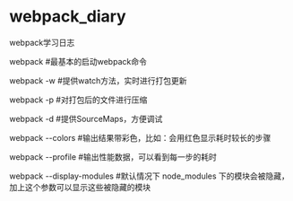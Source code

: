# webpack_diary
webpack学习日志


webpack #最基本的启动webpack命令

webpack -w   #提供watch方法，实时进行打包更新
  
webpack -p  #对打包后的文件进行压缩

webpack -d  #提供SourceMaps，方便调试

webpack --colors  #输出结果带彩色，比如：会用红色显示耗时较长的步骤

webpack --profile  #输出性能数据，可以看到每一步的耗时

webpack --display-modules  #默认情况下 node_modules 下的模块会被隐藏，加上这个参数可以显示这些被隐藏的模块

	

